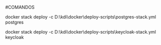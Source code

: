 #COMANDOS


docker stack deploy -c D:\kdi\docker\deploy-scripts\postgres-stack.yml postgres

docker stack deploy -c D:\kdi\docker\deploy-scripts\keycloak-stack.yml keycloak
